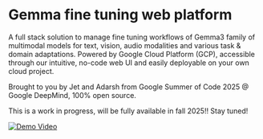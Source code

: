 # Gemma fine tuning web platform

A full stack solution to manage fine tuning workflows of Gemma3 family of multimodal models for text, vision, audio modalities and various task & domain adaptations. Powered by Google Cloud Platform (GCP), accessible through our intuitive, no-code web UI and easily deployable on your own cloud project.

Brought to you by Jet and Adarsh from Google Summer of Code 2025 @ Google DeepMind, 100% open source.

This is a work in progress, will be fully available in fall 2025!! Stay tuned!

[![Demo Video](https://img.youtube.com/vi/r4jW997KXvc/0.jpg)](https://www.youtube.com/watch?v=r4jW997KXvc)

